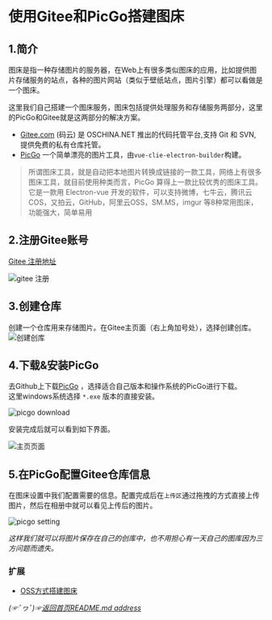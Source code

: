 # 使用Gitee和PicGo搭建图床  

## 1.简介
图床是指一种存储图片的服务器，在Web上有很多类似图床的应用，比如提供图片存储服务的站点，各种的图片网站（类似于壁纸站点，图片引擎）都可以看做是一个图床。  

这里我们自己搭建一个图床服务，图床包括提供处理服务和存储服务两部分，这里的PicGo和Gitee就是这两部分的解决方案。  

* [Gitee.com](https://gitee.com/) (码云) 是 OSCHINA.NET 推出的代码托管平台,支持 Git 和 SVN,提供免费的私有仓库托管。
* [PicGo](https://github.com/Molunerfinn/PicGo/releases) 一个简单漂亮的图片工具，由`vue-clie-electron-builder`构建。  

> 所谓图床工具，就是自动把本地图片转换成链接的一款工具，网络上有很多图床工具，就目前使用种类而言，PicGo 算得上一款比较优秀的图床工具。它是一款用 Electron-vue 开发的软件，可以支持微博，七牛云，腾讯云COS，又拍云，GitHub，阿里云OSS，SM.MS，imgur 等8种常用图床，功能强大，简单易用

## 2.注册Gitee账号
[Gitee 注册地址](https://gitee.com/signup)  

![gitee 注册](https://gitee.com/fredomli/fredomli-picture/raw/picgo/static/images/wordpress/%5D8JLD65~EGW%7B6HIW35%5BKFUL.png)  
## 3.创建仓库
创建一个仓库用来存储图片。在Gitee主页面（右上角加号处），选择创建创库。 
![创建创库](https://gitee.com/fredomli/fredomli-picture/raw/picgo/static/images/wordpress/gitee-create-des.png)
## 4.下载&安装PicGo
去Github上下载[PicGo](https://github.com/Molunerfinn/PicGo/releases) ，选择适合自己版本和操作系统的PicGo进行下载。  
这里windows系统选择 `*.exe` 版本的直接安装。

![picgo download](https://gitee.com/fredomli/fredomli-picture/raw/picgo/static/images/wordpress/picgo-download.png)

安装完成后就可以看到如下界面。  

![主页页面](https://gitee.com/fredomli/fredomli-picture/raw/picgo/static/images/wordpress/picgo-home-page.png)


## 5.在PicGo配置Gitee仓库信息
在图床设置中我们配置需要的信息。配置完成后在`上传区`通过拖拽的方式直接上传图片，然后在相册中就可以看见上传后的图片。  

![picgo setting](https://gitee.com/fredomli/fredomli-picture/raw/picgo/static/images/wordpress/picgo-setting.png)


*这样我们就可以将图片保存在自己的创库中，也不用担心有一天自己的图库因为三方问题而遗失。*  
### 扩展  
* [OSS方式搭建图床](https://github.com/fredomli/java-standard/blob/main/docs/utils/使用oss和picgo搭建图床.md)

*(☞ﾟヮﾟ)☞[返回首页README.md address](https://github.com/fredomli/java-standard)*
